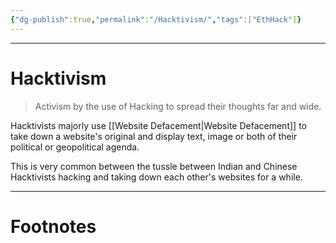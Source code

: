 ```yaml
---
{"dg-publish":true,"permalink":"/Hacktivism/","tags":["EthHack"]}
---
```



---
# Hacktivism
> Activism by the use of Hacking to spread their thoughts far and wide.

Hacktivists majorly use [[Website Defacement\|Website Defacement]] to take down a website's original and display text, image or both of their political or geopolitical agenda.

This is very common between the tussle between Indian and Chinese Hacktivists hacking and taking down each other's websites for a while.

---
# Footnotes